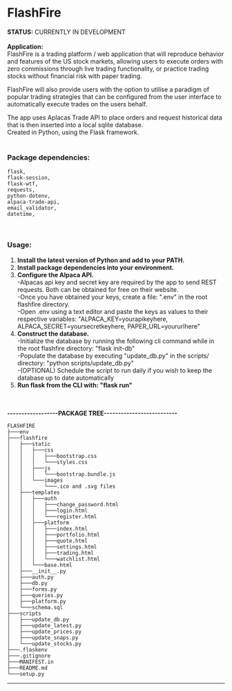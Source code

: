 # FlashFire

__STATUS:__ CURRENTLY IN DEVELOPMENT     <br><br>
__Application:__                         <br>
FlashFire is a trading platform / web application that will reproduce behavior and features of the US stock markets, allowing users to execute orders with zero commissions through live trading functionality, or practice trading stocks without financial risk with paper trading.                <br>

FlashFire will also provide users with the option to utilise a paradigm of popular trading strategies that can be configured from the user interface to automatically execute trades on the users behalf.      <br>

The app uses Aplacas Trade API to place orders and request historical data that is then inserted into a local sqlite database.       <br>
Created in Python, using the Flask framework.                                                                                    <br><br>

### Package dependencies:               
    flask,                        
    flask-session,                
    flask-wtf,                    
    requests,                     
    python-dotenv,                
    alpaca-trade-api,             
    email_validator,              
    datetime,
    
<br>    

### Usage:                                                                  <br>
1. __Install the latest version of Python and add to your PATH.__           <br>
2. __Install package dependencies into your environment.__                  <br>
3. __Configure the Alpaca API.__                                            <br>
   -Alpacas api key and secret key are required by the app to send REST requests. Both can be obtained for free on their website.   <br>
   -Once you have obtained your keys, create a file: ".env" in the root flashfire directory.                                        <br>
   -Open .env using a text editor and paste the keys as values to their respective variables: "ALPACA_KEY=yourapikeyhere, ALPACA_SECRET=yoursecretkeyhere, PAPER_URL=yoururlhere"                                                      <br>
4. __Construct the database.__                                              <br>
   -Initialize the database by running the following cli command while in the root flashfire directory: "flask init-db"             <br>
   -Populate the database by executing "update_db.py" in the scripts/ directory: "python scripts/update_db.py"                      <br>
   -(OPTIONAL) Schedule the script to run daily if you wish to keep the database up to date automatically                           <br>
5. __Run flask from the CLI with: "flask run"__                             <br><br><br>

__------------------PACKAGE TREE--------------------------__

    FLASHFIRE
    ├───env
    ├───flashfire
    │   ├───static
    │   │   ├───css
    │   │   │   ├───bootstrap.css
    │   │   │   └───styles.css
    │   │   ├───js
    │   │   │   └───bootstrap.bundle.js
    │   │   └───images
    │   │       └───.ico and .svg files
    │   ├───templates
    │   │   ├───auth
    │   │   │   ├───change_password.html
    │   │   │   ├───login.html
    │   │   │   └───register.html
    │   │   ├───platform
    │   │   │   ├───index.html
    │   │   │   ├───portfolio.html
    │   │   │   ├───quote.html
    │   │   │   ├───settings.html
    │   │   │   ├───trading.html
    │   │   │   └───watchlist.html
    │   │   └───base.html
    │   ├───__init__.py
    │   ├───auth.py
    │   ├───db.py
    │   ├───forms.py
    │   ├───queries.py
    │   ├───platform.py
    │   └───schema.sql
    ├───scripts
    │   ├───update_db.py
    │   ├───update_latest.py
    │   ├───update_prices.py   
    │   ├───update_snaps.py
    │   └───update_stocks.py
    ├───.flaskenv
    ├───.gitignore
    ├───MANIFEST.in
    ├───README.md
    └───setup.py


--------------------------------------------------



















